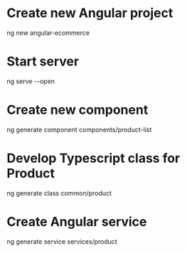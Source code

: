 # Create new Angular project

ng new angular-ecommerce 

# Start server

ng serve --open

# Create new component

ng generate component components/product-list

# Develop Typescript class for Product

ng generate class common/product

# Create Angular service

ng generate service services/product